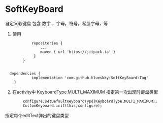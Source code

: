 # SoftKeyBoard
自定义软键盘  包含 数字 ，字母，符号，希腊字母，等


  1. 使用
 

```  allprojects {
			repositories {
				...
				maven { url 'https://jitpack.io' }
			 }
	    }
	
	
  dependencies {
	        implementation 'com.github.blueskky:SoftKeyBoard:Tag'
	}
```
	
	
 2. 在activity中  KeyboardType.MULTI_MAXIMUM  指定第一次出现时键盘类型

	
``` KeyboardConfig configure = new KeyboardConfig();
        configure.setDefaultKeyboardType(KeyboardType.MULTI_MAXIMUM);
        CustomKeyboard.init(this,configure);
```

  指定每个editText弹出的键盘类型
   

``` editText.setTag(R.id.input_type, KeyboardType.LETTER_ONLY);
```



